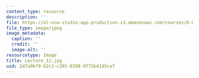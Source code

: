 ```yaml
---
content_type: resource
description: ''
file: https://ol-ocw-studio-app-production.s3.amazonaws.com/courses/6-041sc-probabilistic-systems-analysis-and-applied-probability-fall-2013/2d7a9bf962c1c28583989772b4195ca7_Lecture_12.jpg
file_type: image/jpeg
image_metadata:
  caption: ''
  credit: ''
  image-alt: ''
resourcetype: Image
title: Lecture_12.jpg
uid: 2d7a9bf9-62c1-c285-8398-9772b4195ca7
---
```

